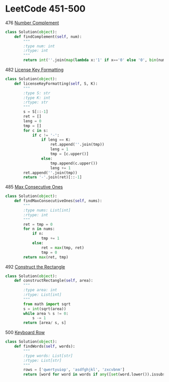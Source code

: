 # LeetCode 451-500

476 [Number Complement](https://leetcode.com/problems/number-complement/description/)
```python
class Solution(object):
    def findComplement(self, num):
        """
        :type num: int
        :rtype: int
        """
        return int(''.join(map(lambda x:'1' if x=='0' else '0', bin(num)[2:])), 2)
```

482 [License Key Formatting](https://leetcode.com/problems/license-key-formatting/description/)
```python
class Solution(object):
    def licenseKeyFormatting(self, S, K):
        """
        :type S: str
        :type K: int
        :rtype: str
        """
        s = S[::-1]
        ret = []
        leng = 0
        tmp = []
        for c in s:
            if c != '-':
                if leng == K:
                    ret.append(''.join(tmp))
                    leng = 1
                    tmp = [c.upper()]
                else:
                    tmp.append(c.upper())
                    leng += 1
        ret.append(''.join(tmp))
        return '-'.join(ret)[::-1]
```

485 [Max Consecutive Ones](https://leetcode.com/problems/max-consecutive-ones/description/)
```python
class Solution(object):
    def findMaxConsecutiveOnes(self, nums):
        """
        :type nums: List[int]
        :rtype: int
        """
        ret = tmp = 0
        for n in nums:
            if n:
                tmp += 1
            else:
                ret = max(tmp, ret)
                tmp = 0
        return max(ret, tmp)
```

492 [Construct the Rectangle](https://leetcode.com/problems/construct-the-rectangle/description/)
```python
class Solution(object):
    def constructRectangle(self, area):
        """
        :type area: int
        :rtype: List[int]
        """
        from math import sqrt
        s = int(sqrt(area))
        while area % s != 0:
            s -= 1
        return [area/ s, s]
```

500 [Keyboard Row](https://leetcode.com/problems/keyboard-row/description/)
```python
class Solution(object):
    def findWords(self, words):
        """
        :type words: List[str]
        :rtype: List[str]
        """
        rows = ['qwertyuiop', 'asdfghjkl', 'zxcvbnm']
        return [word for word in words if any([set(word.lower()).issubset(row) for row in rows])]
```



